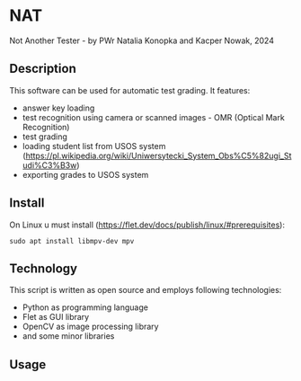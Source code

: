 # NAT
Not Another Tester - by PWr Natalia Konopka and Kacper Nowak, 2024

## Description
This software can be used for automatic test grading. It features:
- answer key loading
- test recognition using camera or scanned images - OMR (Optical Mark Recognition)
- test grading
- loading student list from USOS system (https://pl.wikipedia.org/wiki/Uniwersytecki_System_Obs%C5%82ugi_Studi%C3%B3w)
- exporting grades to USOS system

## Install

On Linux u must install (https://flet.dev/docs/publish/linux/#prerequisites):

```sudo apt install libmpv-dev mpv```

## Technology
This script is written as open source and employs following technologies:
- Python as programming language
- Flet as GUI library
- OpenCV as image processing library
- and some minor libraries

## Usage


